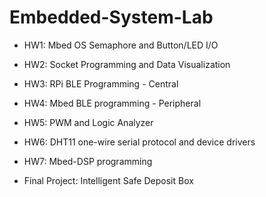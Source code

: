 # Embedded-System-Lab

* HW1: Mbed OS Semaphore and Button/LED I/O

* HW2: Socket Programming and Data Visualization

* HW3: RPi BLE Programming - Central

* HW4: Mbed BLE programming - Peripheral

* HW5: PWM and Logic Analyzer

* HW6: DHT11 one-wire serial protocol and device drivers

* HW7: Mbed-DSP programming

* Final Project: Intelligent Safe Deposit Box